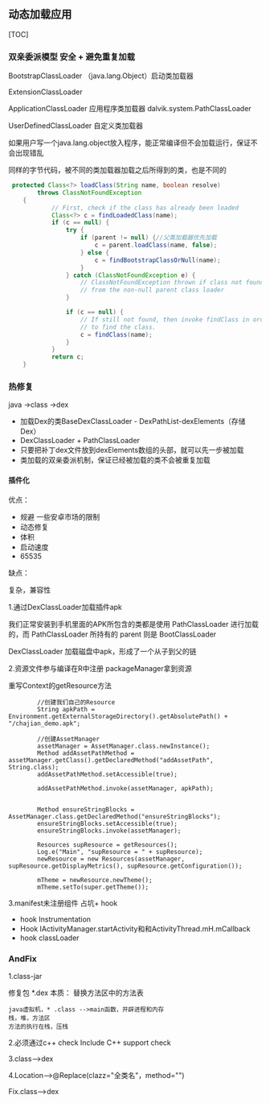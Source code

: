 ## 动态加载应用

[TOC]

### 双亲委派模型 安全 + 避免重复加载

BootstrapClassLoader  （java.lang.Object）启动类加载器 

ExtensionClassLoader  

ApplicationClassLoader 应用程序类加载器 dalvik.system.PathClassLoader

UserDefinedClassLoader 自定义类加载器

如果用户写一个java.lang.object放入程序，能正常编译但不会加载运行，保证不会出现错乱

同样的字节代码，被不同的类加载器加载之后所得到的类，也是不同的


```java
 protected Class<?> loadClass(String name, boolean resolve)
        throws ClassNotFoundException
    {
            // First, check if the class has already been loaded
            Class<?> c = findLoadedClass(name);
            if (c == null) {
                try {
                    if (parent != null) {//父类加载器优先加载
                        c = parent.loadClass(name, false);
                    } else {
                        c = findBootstrapClassOrNull(name);
                    }
                } catch (ClassNotFoundException e) {
                    // ClassNotFoundException thrown if class not found
                    // from the non-null parent class loader
                }

                if (c == null) {
                    // If still not found, then invoke findClass in order
                    // to find the class.
                    c = findClass(name);
                }
            }
            return c;
    }
```



### 热修复 

java ->class ->dex

- 加载Dex的类BaseDexClassLoader - DexPathList-dexElements（存储Dex）
- DexClassLoader + PathClassLoader 
- 只要把补丁dex文件放到dexElements数组的头部，就可以先一步被加载
- 类加载的双亲委派机制，保证已经被加载的类不会被重复加载

#### 插件化

优点：

- 规避 一些安卓市场的限制
- 动态修复
- 体积
- 启动速度
- 65535

缺点：

复杂，兼容性



1.通过DexClassLoader加载插件apk

我们正常安装到手机里面的APK所包含的类都是使用 PathClassLoader 进行加载的，而 PathClassLoader 所持有的 parent 则是 BootClassLoader

DexClassLoader 加载磁盘中apk，形成了一个从子到父的链

2.资源文件参与编译在R中注册
 packageManager拿到资源

重写Context的getResource方法

```
        //创建我们自己的Resource
        String apkPath = Environment.getExternalStorageDirectory().getAbsolutePath() + "/chajian_demo.apk";

        //创建AssetManager
        assetManager = AssetManager.class.newInstance();
        Method addAssetPathMethod = assetManager.getClass().getDeclaredMethod("addAssetPath", String.class);
        addAssetPathMethod.setAccessible(true);

        addAssetPathMethod.invoke(assetManager, apkPath);


        Method ensureStringBlocks = AssetManager.class.getDeclaredMethod("ensureStringBlocks");
        ensureStringBlocks.setAccessible(true);
        ensureStringBlocks.invoke(assetManager);

        Resources supResource = getResources();
        Log.e("Main", "supResource = " + supResource);
        newResource = new Resources(assetManager, supResource.getDisplayMetrics(), supResource.getConfiguration());

        mTheme = newResource.newTheme();
        mTheme.setTo(super.getTheme());
```




3.manifest未注册组件 占坑+ hook

- hook Instrumentation
- Hook IActivityManager.startActivity和和ActivityThread.mH.mCallback
- hook classLoader



### AndFix  

1.class-jar

修复包 *.dex  本质： 替换方法区中的方法表

```
java虚拟机，* .class -->main函数，开辟进程和内存
栈，堆，方法区
方法的执行在栈，压栈
```

2.必须通过c++   check    Include C++ support  check

3.class-->dex

4.Location-->@Replace(clazz="全类名"，method="")

Fix.class-->dex